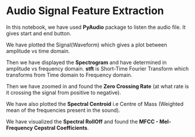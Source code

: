 # Audio Signal Feature Extraction

In this notebook, we have used **PyAudio** package to listen the audio file. It gives start and end button.

We have plotted the Signal(Waveform) which gives a plot between amplitude vs time domain.

Then we have displayed the **Spectrogram** and have determined in amplitude vs frequency domain. **stft** is Short-Time Fourier Transform which transforms from Time domain to Frequency domain.

Then we have zoomed in and found the **Zero Crossing Rate** (at what rate is it crossing the signal from positive to negative).

We have also plotted the **Spectral Centroid** i.e Centre of Mass (Weighted mean of the frequencies present in the sound).

We have visualized the **Spectral RollOff** and found the **MFCC - Mel-Frequency Cepstral Coefficients**.


